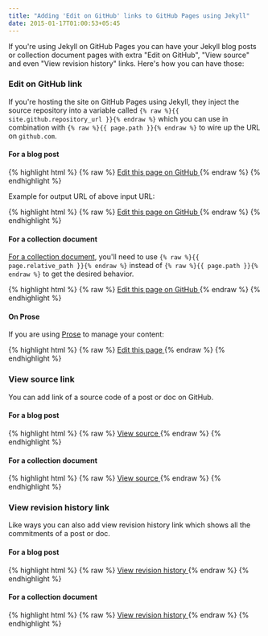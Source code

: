 ```yaml
---
title: "Adding 'Edit on GitHub' links to GitHub Pages using Jekyll"
date: 2015-01-17T01:00:53+05:45
---
```


If you're using Jekyll on GitHub Pages you can have your Jekyll blog posts or collection document pages with extra "Edit on GitHub", "View source" and even "View revision history" links. Here's how you can have those:

### Edit on GitHub link

If you're hosting the site on GitHub Pages using Jekyll, they inject the source repository into a variable called `{% raw %}{{ site.github.repository_url }}{% endraw %}` which you can use in combination with `{% raw %}{{ page.path }}{% endraw %}` to wire up the URL on `github.com`.

#### For a blog post

{% highlight html %}
{% raw %}
<a href="{{ site.github.repository_url }}/edit/{{ site.branch }}/{{ page.path }}">
  Edit this page on GitHub
</a>
{% endraw %}
{% endhighlight %}

Example for output URL of above input URL:

{% highlight html %}
{% raw %}
<a href="https://github.com/username/username.github.io/edit/master/_posts/yyyy-mm-dd-your-post-title.md">
  Edit this page on GitHub
</a>
{% endraw %}
{% endhighlight %}

#### For a collection document

[For a collection document](http://jekyllrb.com/docs/collections/#documents), you'll need to use `{% raw %}{{ page.relative_path }}{% endraw %}` instead of `{% raw %}{{ page.path }}{% endraw %}` to get the desired behavior.

{% highlight html %}
{% raw %}
<a href="{{ site.github.repository_url }}/edit/{{ site.branch }}/{{ page.relative_path }}">
  Edit this page on GitHub
</a>
{% endraw %}
{% endhighlight %}

#### On Prose

If you are using [Prose](https://github.com/prose/prose) to manage your content:

{% highlight html %}
{% raw %}
<a href="http://prose.io/#{{ site.repo }}/edit/{{ site.branch }}/{{ page.path }}">
  Edit this page
</a>
{% endraw %}
{% endhighlight %}

### View source link

You can add link of a source code of a post or doc on GitHub.

#### For a blog post

{% highlight html %}
{% raw %}
<a href="{{ site.github.repository_url }}/blob/{{ site.branch }}/{{ page.path }}">
  View source
</a>
{% endraw %}
{% endhighlight %}

#### For a collection document

{% highlight html %}
{% raw %}
<a href="{{ site.github.repository_url }}/blob/{{ site.branch }}/{{ page.relative_path }}">
  View source
</a>
{% endraw %}
{% endhighlight %}

### View revision history link

Like ways you can also add view revision history link which shows all the commitments of a post or doc.

#### For a blog post

{% highlight html %}
{% raw %}
<a href="{{ site.github.repository_url }}/commits/{{ site.branch }}/{{ page.path }}">
  View revision history
</a>
{% endraw %}
{% endhighlight %}

#### For a collection document

{% highlight html %}
{% raw %}
<a href="{{ site.github.repository_url }}/commits/{{ site.branch }}/{{ page.relative_path }}">
  View revision history
</a>
{% endraw %}
{% endhighlight %}
